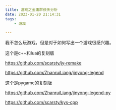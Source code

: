 ```yaml
---
title: 游戏之金庸群侠传分析
date: 2023-01-20 21:14:31
tags:
	- 游戏

---
```




我不怎么玩游戏，但是对于如何写出一个游戏很感兴趣。

这个是c++和lua的复刻版

https://github.com/scarsty/jy-remake

https://github.com/ZhanruiLiang/jinyong-legend

这个是pygame的复刻版

https://github.com/ZhanruiLiang/jinyong-legend-py



https://github.com/scarsty/kys-cpp

